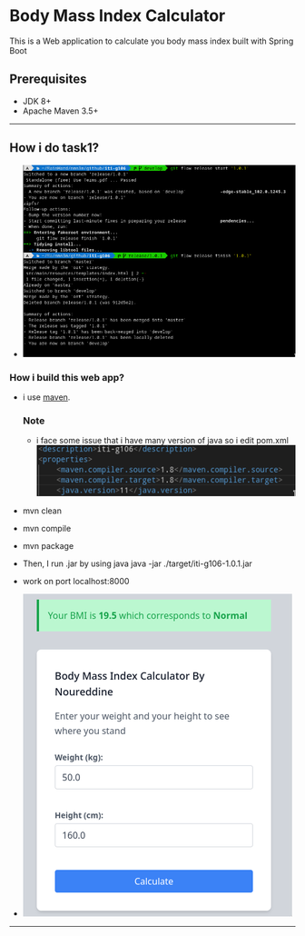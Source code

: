 # Body Mass Index Calculator

This is a Web application to calculate you body mass index built with Spring Boot


## Prerequisites
* JDK 8+
* Apache Maven 3.5+
---
## How i do task1?
- ![release](./images/release.png)

### How i build this web app?
- i use [maven](https://maven.apache.org/).
	### Note
	- i face some issue that i have many version of java so i edit pom.xml
	![issue](./images/issue.png)
- mvn clean 
- mvn compile 
- mvn package 
- Then, I run .jar by using java
		java -jar ./target/iti-g106-1.0.1.jar
- work on port localhost:8000

- ![finalEdit](./images/finalEdit.png)
---

